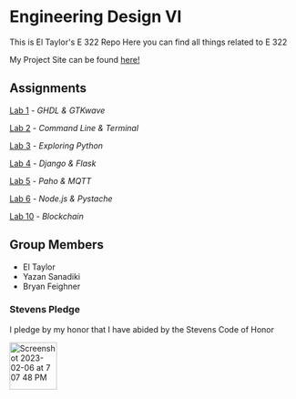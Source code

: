 # Engineering Design VI

This is El Taylor's E 322 Repo
Here you can find all things related to E 322

My Project Site can be found [here!](https://sites.google.com/stevens.edu/first-site/home)
## Assignments

  [Lab 1](https://github.com/ETaylor2/EngDesignVI/blob/main/Lab_1.md) - *GHDL & GTKwave*
  
  [Lab 2](https://github.com/ETaylor2/EngDesignVI/blob/main/Lab_2.md) - *Command Line & Terminal*
  
  [Lab 3](https://github.com/ETaylor2/EngDesignVI/blob/main/Lab_3.md) - *Exploring Python*
  
  [Lab 4](https://github.com/ETaylor2/EngDesignVI/blob/main/Lab_4.md) - *Django & Flask*
  
  [Lab 5](https://github.com/ETaylor2/EngDesignVI/blob/main/Lab_5.md) - *Paho & MQTT*
  
  [Lab 6](https://github.com/ETaylor2/EngDesignVI/blob/main/Lab_6.md) - *Node.js & Pystache*
  
  [Lab 10](https://github.com/ETaylor2/EngDesignVI/blob/main/Lab_10.md) - *Blockchain*
  
  

## Group Members
- El Taylor 
- Yazan Sanadiki
- Bryan Feighner

### Stevens Pledge
I pledge by my honor that I have abided by the Stevens Code of Honor

<img width="83" alt="Screenshot 2023-02-06 at 7 07 48 PM" src="https://user-images.githubusercontent.com/98351265/226483499-29057f10-3b8a-44e6-af9b-d2ff212f0e69.png">

